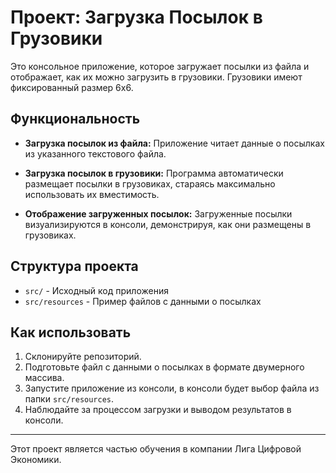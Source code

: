 # Проект: Загрузка Посылок в Грузовики 

Это консольное приложение, которое загружает посылки из файла и отображает, как их можно загрузить в грузовики. Грузовики имеют фиксированный размер 6x6.

## Функциональность

- **Загрузка посылок из файла:** Приложение читает данные о посылках из указанного текстового файла.

- **Загрузка посылок в грузовики:** Программа автоматически размещает посылки в грузовиках, стараясь максимально использовать их вместимость.

- **Отображение загруженных посылок:** Загруженные посылки визуализируются в консоли, демонстрируя, как они размещены в грузовиках.

## Структура проекта

- `src/` - Исходный код приложения
- `src/resources` - Пример файлов с данными о посылках

## Как использовать

1. Склонируйте репозиторий.
2. Подготовьте файл с данными о посылках в формате двумерного массива.
3. Запустите приложение из консоли, в консоли будет выбор файла из папки `src/resources`.
4. Наблюдайте за процессом загрузки и выводом результатов в консоли.

---

Этот проект является частью обучения в компании Лига Цифровой Экономики. 